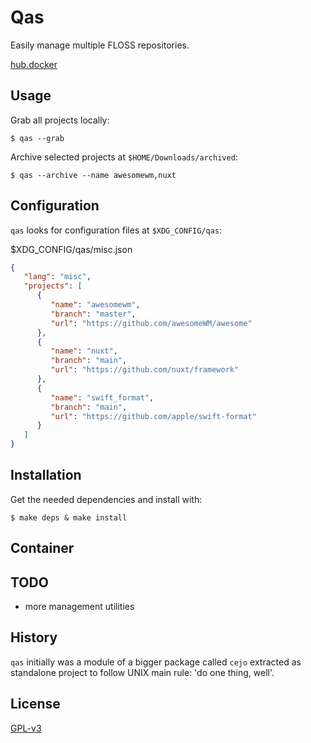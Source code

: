 # Qas

Easily manage multiple FLOSS repositories.

[hub.docker](https://hub.docker.com/r/easbarbosa/qas)

## Usage

Grab all projects locally: 

    $ qas --grab

Archive selected projects at `$HOME/Downloads/archived`: 

    $ qas --archive --name awesomewm,nuxt

## Configuration

`qas` looks for configuration files at `$XDG_CONFIG/qas`:


$XDG_CONFIG/qas/misc.json
```json
{
   "lang": "misc",
   "projects": [
      {
         "name": "awesomewm",
         "branch": "master",
         "url": "https://github.com/awesomeWM/awesome"
      },
      {
         "name": "nuxt",
         "branch": "main",
         "url": "https://github.com/nuxt/framework"
      },
      {
         "name": "swift_format",
         "branch": "main",
         "url": "https://github.com/apple/swift-format"
      }
   ]
}
```

## Installation

Get the needed dependencies and install with:

    $ make deps & make install

## Container

## TODO

- more management utilities

## History

`qas` initially was a module of a bigger package called `cejo` extracted as
standalone project to follow UNIX main rule: 'do one thing, well'.


## License

[GPL-v3](https://www.gnu.org/licenses/gpl-3.0.en.html)

